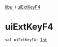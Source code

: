 [libui](index.md) / [uiExtKeyF4](./ui-ext-key-f4.md)

# uiExtKeyF4

`val uiExtKeyF4: `[`Int`](https://kotlinlang.org/api/latest/jvm/stdlib/kotlin/-int/index.html)